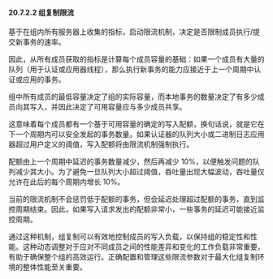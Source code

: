 #### 20.7.2.2 组复制限流

基于在组内所有服务器上收集的指标，启动限流机制，决定是否限制成员执行/提交新事务的速率。

因此，从所有成员获取的指标是计算每个成员容量的基础：如果一个成员有大量的队列（用于认证或应用器线程），那么执行新事务的能力应接近于上一个周期中认证或应用的事务。

组中所有成员的最低容量决定了组的实际容量，而本地事务的数量决定了有多少成员向其写入，并因此决定了可用容量应与多少成员共享。

这意味着每个成员都有一个基于可用容量的确定的写入配额，换句话说，就是它在下一个周期内可以安全发起的事务数量。如果认证器的队列大小或二进制日志应用器超过用户定义的阈值，写入配额将由限流机制强制执行。

配额由上一个周期中延迟的事务数量减少，然后再减少 10%，以便触发问题的队列减少其大小。为了避免一旦队列大小超过阈值，吞吐量出现大幅波动，吞吐量仅允许在此后的每个周期内增长 10%。

当前的限流机制不会惩罚低于配额的事务，但会延迟处理超过配额的事务，直到监控周期结束。因此，如果写入请求发出的配额非常小，一些事务的延迟可能接近监控周期。

通过这种机制，组复制可以有效地控制成员的写入负载，以保持组的稳定性和性能。这种动态调整对于应对不同成员之间的性能差异和变化的工作负载非常重要，有助于确保整个组的高效运行。正确配置和管理这些限流参数对于最大化组复制环境的整体性能至关重要。